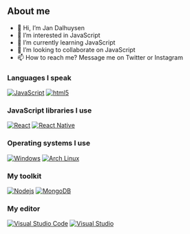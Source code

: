 ## About me

- 👋 Hi, I’m Jan Dalhuysen
- 👀 I’m interested in JavaScript
- 🌱 I’m currently learning JavaScript
- 💞️ I’m looking to collaborate on JavaScript
- 📫 How to reach me? Message me on Twitter or Instagram

### Languages I speak
[<img alt="JavaScript" src="https://img.shields.io/badge/-JavaScript-F7DF1E?style=flat-square&logo=javascript&logoColor=white" />](https://www.google.com/search?q=JavaScript)
[<img alt="html5" src="https://img.shields.io/badge/-HTML5-E34F26?style=flat-square&logo=html5&logoColor=white" />](https://www.google.com/search?q=html)

### JavaScript libraries I use
[<img alt="React" src="https://img.shields.io/badge/React-20232A?style=flat-square&logo=react&logoColor=61DAFB" />](https://reactjs.org)
[<img alt="React Native" src="https://img.shields.io/badge/React_Native-20232A?style=flat-square&logo=react&logoColor=61DAFB" />](https://reactnative.dev)

### Operating systems I use
[<img alt="Windows" src="https://img.shields.io/badge/Windows-0078D6?style=flat-square&logo=windows&logoColor=white" />](https://windows.com)
[<img alt="Arch Linux" src="https://img.shields.io/badge/-Arch%20Linux-1793D1?style=flat-square&logo=arch%20linux&logoColor=white" />](https://www.archlinux.org)

### My toolkit
[<img alt="Nodejs" src="https://img.shields.io/badge/-Nodejs-43853d?style=flat-square&logo=Node.js&logoColor=white" />](https://nodejs.dev)
[<img alt="MongoDB" src="https://img.shields.io/badge/-MongoDB-13aa52?style=flat-square&logo=mongodb&logoColor=white" />](https://www.mongodb.com)

### My editor
[<img alt="Visual Studio Code" src="https://img.shields.io/badge/-VS%20Code-007ACC?style=flat-square&logo=visual%20studio%20code&logoColor=white" />](https://code.visualstudio.com)
[<img alt="Visual Studio" src="https://img.shields.io/badge/Visual_Studio-5C2D91?style=flat-square&logo=visual%20studio&logoColor=white" />](https://visualstudio.com)

<!---
[![Jan's Github stats](https://github-readme-stats.vercel.app/api?username=jandalhuysen&count_private=true&show_icons=true&theme=blue-green)](https://github.com/JanDalhuysen)
<br>
[![Top Languages](https://github-readme-stats.vercel.app/api/top-langs/?username=jandalhuysen&layout=compact&langs_count=8&theme=blue-green)](https://github.com/JanDalhuysen)
--->

<!---
jandalhuysen/jandalhuysen is a ✨ special ✨ repository because its `README.md` (this file) appears on your GitHub profile.
You can click the Preview link to take a look at your changes.
--->
